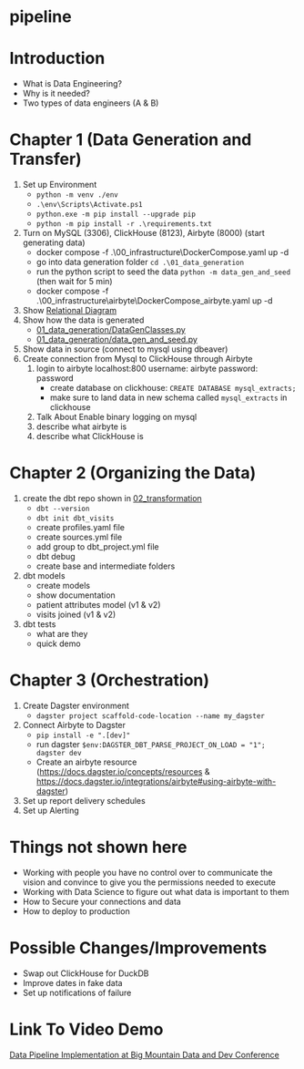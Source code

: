 # pipeline

# Introduction
- What is Data Engineering?
- Why is it needed?
- Two types of data engineers (A & B)

# Chapter 1 (Data Generation and Transfer)
1. Set up Environment 
    - `python -m venv ./env`
    - `.\env\Scripts\Activate.ps1`
    - `python.exe -m pip install --upgrade pip`
    - `python -m pip install -r .\requirements.txt`
2. Turn on MySQL (3306), ClickHouse (8123), Airbyte (8000) (start generating data)
    - docker compose -f .\00_infrastructure\DockerCompose.yaml up -d
    - go into data generation folder `cd .\01_data_generation`
    - run the python script to seed the data `python -m data_gen_and_seed` (then wait for 5 min)
    - docker compose -f .\00_infrastructure\airbyte\DockerCompose_airbyte.yaml up -d
3. Show [Relational Diagram](./Table%20Structure.drawio)
4. Show how the data is generated 
    - [01_data_generation/DataGenClasses.py](./01_data_generation/DataGenClasses.py)
    - [01_data_generation/data_gen_and_seed.py](./01_data_generation/data_gen_and_seed.py)
5. Show data in source (connect to mysql using dbeaver)
6. Create connection from Mysql to ClickHouse through Airbyte
    1. login to airbyte localhost:800 username: airbyte password: password
        - create database on clickhouse: `CREATE DATABASE mysql_extracts;`
        - make sure to land data in new schema called `mysql_extracts` in clickhouse
    2. Talk About Enable binary logging on mysql
    3. describe what airbyte is
    4. describe what ClickHouse is

# Chapter 2 (Organizing the Data)
1. create the dbt repo shown in [02_transformation](./02_transformation/)
    - `dbt --version`
    - `dbt init dbt_visits`
    - create profiles.yaml file
    - create sources.yml file
    - add group to dbt_project.yml file
    - dbt debug
    - create base and intermediate folders
2. dbt models
    - create models
    - show documentation
    - patient attributes model (v1 & v2)
    - visits joined (v1 & v2)
3. dbt tests
    - what are they
    - quick demo


# Chapter 3 (Orchestration)
1. Create Dagster environment
    - `dagster project scaffold-code-location --name my_dagster`
1. Connect Airbyte to Dagster
    - `pip install -e ".[dev]"`
    - run dagster `$env:DAGSTER_DBT_PARSE_PROJECT_ON_LOAD = "1"; dagster dev`
    - Create an airbyte resource (https://docs.dagster.io/concepts/resources & https://docs.dagster.io/integrations/airbyte#using-airbyte-with-dagster)
4. Set up report delivery schedules
5. Set up Alerting


# Things not shown here
- Working with people you have no control over to communicate the vision and convince to give you the permissions needed to execute 
- Working with Data Science to figure out what data is important to them
- How to Secure your connections and data
- How to deploy to production

# Possible Changes/Improvements
- Swap out ClickHouse for DuckDB
- Improve dates in fake data
- Set up notifications of failure

# Link To Video Demo
[Data Pipeline Implementation at Big Mountain Data and Dev Conference](https://youtu.be/coycGADJ5CQ)